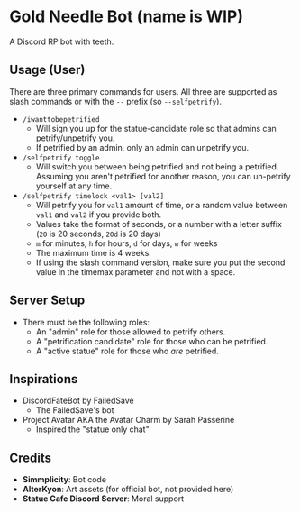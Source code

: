 # Gold Needle Bot (name is WIP)
A Discord RP bot with teeth. 

## Usage (User)
There are three primary commands for users. All three are supported as slash commands or with the `--` prefix (so `--selfpetrify`).
- `/iwanttobepetrified`
	- Will sign you up for the statue-candidate role so that admins can petrify/unpetrify you. 
	- If petrified by an admin, only an admin can unpetrify you.
- `/selfpetrify toggle`
	- Will switch you between being petrified and not being a petrified. Assuming you aren't petrified for another reason, you can un-petrify yourself at any time.
- `/selfpetrify timelock <val1> [val2]`
	- Will petrify you for `val1` amount of time, or a random value between `val1` and `val2` if you provide both.
	- Values take the format of seconds, or a number with a letter suffix (`20` is 20 seconds, `20d` is 20 days)
	- `m` for minutes, `h` for hours, `d` for days, `w` for weeks
	- The maximum time is 4 weeks.
	- If using the slash command version, make sure you put the second value in the timemax parameter and not with a space. 

## Server Setup
- There must be the following roles:
	- An "admin" role for those allowed to petrify others.
	- A "petrification candidate" role for those who can be petrified.
	- A "active statue" role for those who *are* petrified.

## Inspirations
- DiscordFateBot by FailedSave
	- The FailedSave's bot 
- Project Avatar AKA the Avatar Charm by Sarah Passerine
	- Inspired the "statue only chat"

## Credits
- **Simmplicity**: Bot code
- **AlterKyon**: Art assets (for official bot, not provided here)
- **Statue Cafe Discord Server**: Moral support
